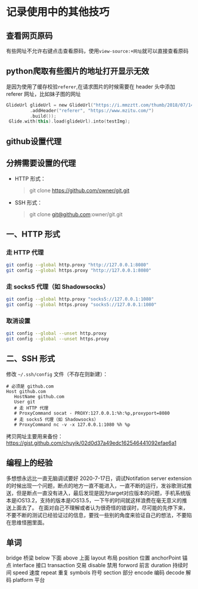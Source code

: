 # 记录使用中的其他技巧
## 查看网页原码
有些网址不允许右键点击查看原码，使用`view-source:+网址`就可以直接查看原码

## python爬取有些图片的地址打开显示无效
是因为使用了缓存校验`referer`,在请求图片的时候需要在 header 头中添加 referer 网址，比如妹子图的网址
```kotlin
GlideUrl glideUrl = new GlideUrl("https://i.mmzztt.com/thumb/2018/07/141730_236.jpg", new LazyHeaders.Builder()
         .addHeader("referer", "https://www.mzitu.com/")
         .build());
 Glide.with(this).load(glideUrl).into(testImg);
```

## github设置代理
## 分辨需要设置的代理

- HTTP 形式：
   > git clone https://github.com/owner/git.git
- SSH 形式：
   > git clone git@github.com:owner/git.git

## 一、HTTP 形式
### 走 HTTP 代理

```bash
git config --global http.proxy "http://127.0.0.1:8080"
git config --global https.proxy "http://127.0.0.1:8080"
```

### 走 socks5 代理（如 Shadowsocks）

```bash
git config --global http.proxy "socks5://127.0.0.1:1080"
git config --global https.proxy "socks5://127.0.0.1:1080"
```

### 取消设置

```bash
git config --global --unset http.proxy
git config --global --unset https.proxy
```

## 二、SSH 形式

修改 `~/.ssh/config` 文件（不存在则新建）：

```
# 必须是 github.com
Host github.com
   HostName github.com
   User git
   # 走 HTTP 代理
   # ProxyCommand socat - PROXY:127.0.0.1:%h:%p,proxyport=8080
   # 走 socks5 代理（如 Shadowsocks）
   # ProxyCommand nc -v -x 127.0.0.1:1080 %h %p
```
拷贝网址主要用来备份：https://gist.github.com/chuyik/02d0d37a49edc162546441092efae6a1



## 编程上的经验
多想想永远比一直无脑调试要好
2020-7-17日，调试Notifation server extension的时候出现一个问题，断点的地方一直不能进入，一直不断的运行，发谷歌测试推送，但是断点一直没有进入，最后发现是因为target对应版本的问题，手机系统版本是iOS13.2，支持的版本是iOS13.5，一下午的时间就这样浪费在毫无意义的推送上面去了。
在面对自己不理解或者认为很奇怪的错误时，尽可能的先停下来，不要不断的测试已经验证过的信息，要找一些别的角度来验证自己的想法，不要陷在思维怪圈里面。

## 单词
bridge  桥梁
below   下面
above   上面
layout  布局
position 位置
anchorPoint  锚点
interface  接口
transaction  交易
disable  禁用
forword   前言
duration  持续时间
speed   速度
repeat  重复
symbols  符号
section  部分
encode  编码
decode  解码
platform  平台